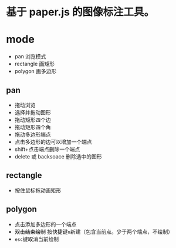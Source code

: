 # 基于 paper.js 的图像标注工具。

# mode

- pan 浏览模式
- rectangle 画矩形
- polygon 画多边形

## pan

- 拖动浏览
- 选择并拖动图形
- 拖动矩形四个边
- 拖动矩形四个角
- 拖动多边形端点
- 点击多边形的边可以增加一个端点
- shift+点击端点删除一个端点
- delete 或 backsoace 删除选中的图形

## rectangle

- 按住鼠标拖动画矩形

## polygon

- 点击添加多边形的一个端点
- ~~双击结束绘制~~ 按快捷键`n`新建（包含当前点。少于两个端点，不绘制）
- `esc`键取消当前绘制
